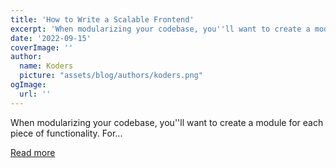```yaml
---
title: 'How to Write a Scalable Frontend'
excerpt: 'When modularizing your codebase, you''ll want to create a module for each piece of functionality. For...'
date: '2022-09-15'
coverImage: ''
author:
  name: Koders
  picture: "assets/blog/authors/koders.png"
ogImage:
  url: ''
---
```


When modularizing your codebase, you''ll want to create a module for each piece of functionality. For...

[Read more](https://dev.to/omerwow/how-to-write-a-scalable-frontend-5c55)

